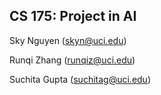 ## CS 175: Project in AI
Sky Nguyen (skyn@uci.edu)

Runqi Zhang (runqiz@uci.edu)

Suchita Gupta (suchitag@uci.edu)
